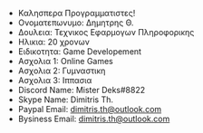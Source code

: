 - Καλησπερα Προγραμματιστες!
- Ονοματεπωνυμο: Δημητρης Θ.
- Δουλεια: Τεχνικος Εφαρμογων Πληροφορικης
- Ηλικια: 20 χρονων
- Ειδικοτητα: Game Developement
- Ασχολια 1: Online Games
- Ασχολια 2: Γυμναστικη
- Ασχολια 3: Ιππασια
- Discord Name: Mister Deks#8822
- Skype Name: Dimitris Th.
- Paypal Email: dimitris.th@outlook.com
- Bysiness Email: dimitris.th@outlook.com

<!---
Dimitris Th.#4144 is a ✨ special ✨ repository because its `README.md` (this file) appears on your GitHub profile.
You can click the Preview link to take a look at your changes.
--->
